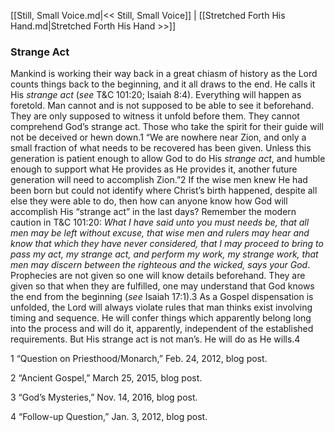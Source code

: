 [[Still, Small Voice.md|<< Still, Small Voice]]  |  [[Stretched Forth His Hand.md|Stretched Forth His Hand >>]]

### Strange Act
Mankind is working their way back in a great chiasm of history as the Lord counts things back to the beginning, and it all draws to the end. He calls it His *strange act* (*see* T&C 101:20; Isaiah 8:4). Everything will happen as foretold. Man cannot and is not supposed to be able to see it beforehand. They are only supposed to witness it unfold before them. They cannot comprehend God’s strange act. Those who take the spirit for their guide will not be deceived or hewn down.1 “We are nowhere near Zion, and only a small fraction of what needs to be recovered has been given. Unless this generation is patient enough to allow God to do His *strange act*, and humble enough to support what He provides as He provides it, another future generation will need to accomplish Zion.”2 If the wise men knew He had been born but could not identify where Christ’s birth happened, despite all else they were able to do, then how can anyone know how God will accomplish His “strange act” in the last days? Remember the modern caution in T&C 101:20: *What I have said unto you must needs be, that all men may be left without excuse, that wise men and rulers may hear and know that which they have never considered, that I may proceed to bring to pass my act, my strange act, and perform my work, my strange work, that men may discern between the righteous and the wicked, says your God*. Prophecies are not given so one will know details beforehand. They are given so that when they are fulfilled, one may understand that God knows the end from the beginning (*see* Isaiah 17:1).3 As a Gospel dispensation is unfolded, the Lord will always violate rules that man thinks exist involving timing and sequence. He will confer things which apparently belong long into the process and will do it, apparently, independent of the established requirements. But His strange act is not man’s. He will do as He wills.4



1
“Question on Priesthood/Monarch,” Feb. 24, 2012, blog post.


2 “Ancient Gospel,” March 25, 2015, blog post.


3 “God’s Mysteries,” Nov. 14, 2016, blog post.


4 “Follow-up Question,” Jan. 3, 2012, blog post.